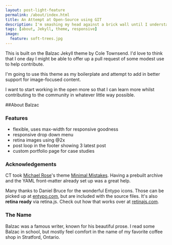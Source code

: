 ```yaml
---
layout: post-light-feature
permalink: /about/index.html
title: An Attempt at Open-Source using GIT
description: I'm smashing my head against a brick wall until I understand version control and Jekyll.
tags: [about, Jekyll, theme, responsive]
image:
  feature: soft-trees.jpg
---
```


This is built on the Balzac Jekyll theme by Cole Townsend. I'd love to think that I one day I might be able to offer up a pull request of some modest use to help contribute.

I'm going to use this theme as my boilerplate and attempt to add in better support for image-focused content.

I want to start working in the open more so that I can learn more whilst contributing to the community in whatever little way possible.

##About Balzac

### Features
* flexible, uses max-width for responsive goodness
* responsive drop down menu
* retina images using @2x
* post loop in the footer showing 3 latest post
* custom portfolio page for case studies

### Acknowledgements
CT took [Michael Rose](http://twitter.com/mmistakes)'s theme [Minimal Mistakes](http://mmistakes.github.io/minimal-mistakes/). Having a prebuilt archive and the YAML front-matter already set up was a great help. 

Many thanks to Daniel Bruce for the wonderful Entypo icons. Those can be picked up at [entypo.com](http://entypo.com), but are included with the source files. It's also <b>retina ready</b> via retina.js. Check out how that works over at [retinajs.com](http://retinajs.com).

### The Name
Balzac was a famous writer, known for his beautiful prose. I read some Balzac in school, but mostly feel comfort in the name of my favorite coffee shop in Stratford, Ontario. 